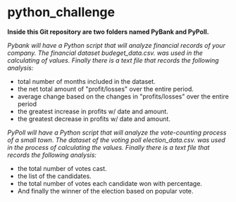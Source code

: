 # python_challenge
**Inside this Git repository are two folders named PyBank and PyPoll.**

*Pybank will have a Python script that will analyze financial records of your company. The financial dataset budeget_data.csv. was used in the calculating of values. Finally there is a  text file that records the following analysis:*
- total number of months included in the dataset.
- the net total amount of "profit/losses" over the entire period.
- average change  based on the changes in "profits/losses" over the entire period
- the greatest increase in profits w/ date and amount.
- the greatest decrease in profits w/ date and amount.

*PyPoll will have a Python script that will analyze the vote-counting process of a small town. The dataset of the voting poll election_data.csv. was used in the process of calculating the values. Finally there is a  text file that records the following analysis:*

- the total number of votes cast.
-  the list of the candidates.
- the total number of votes each candidate won with percentage.
- And finally the winner of the election based on popular vote.